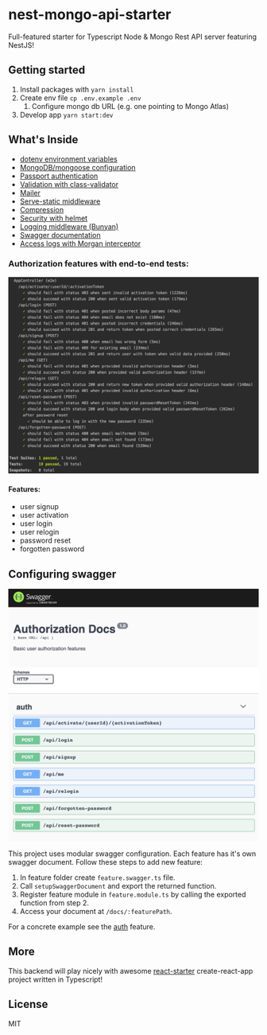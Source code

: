 # nest-mongo-api-starter

Full-featured starter for Typescript Node & Mongo Rest API server featuring NestJS!

## Getting started

1. Install packages with `yarn install`
2. Create env file `cp .env.example .env`
   1. Configure mongo db URL (e.g. one pointing to Mongo Atlas)
3. Develop app `yarn start:dev` 

## What's Inside

- [dotenv environment variables](https://github.com/motdotla/dotenv#readme)
- [MongoDB/mongoose configuration](https://docs.nestjs.com/techniques/mongodb)
- [Passport authentication](https://docs.nestjs.com/techniques/authentication)
- [Validation with class-validator](https://docs.nestjs.com/techniques/validation)
- [Mailer](https://github.com/nest-modules/mailer)
- [Serve-static middleware](https://www.npmjs.com/package/@nest-middlewares/serve-static)
- [Compression](https://docs.nestjs.com/techniques/compression)
- [Security with helmet](https://docs.nestjs.com/techniques/security)
- [Logging middleware (Bunyan)](https://docs.nestjs.com/techniques/logger)
- [Swagger documentation](https://docs.nestjs.com/recipes/swagger)
- [Access logs with Morgan interceptor](https://github.com/mentos1386/nest-morgan#readme)

### Authorization features with end-to-end tests:

![e2e Test output](public/tests.png?raw=true "swagger auth docs")

#### Features:
- user signup
- user activation
- user login
- user relogin
- password reset
- forgotten password

## Configuring swagger

![swagger auth docs](public/swagger.png?raw=true "swagger auth docs")


This project uses modular swagger configuration. Each feature has it's own swagger document.
Follow these steps to add new feature:

1. In feature folder create `feature.swagger.ts` file.
2. Call `setupSwaggerDocument` and export the returned function.
3. Register feature module in `feature.module.ts` by calling the exported function from step 2.
4. Access your document at `/docs/:featurePath`.

For a concrete example see the [auth](http://localhost:3001/docs/auth/) feature.

## More

This backend will play nicely with awesome [react-starter](https://github.com/Kamahl19/react-starter) create-react-app project written in Typescript!

## License
MIT
